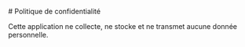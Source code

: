 \# Politique de confidentialité



Cette application ne collecte, ne stocke et ne transmet aucune donnée personnelle.

